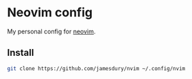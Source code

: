 # Neovim config

My personal config for [neovim](https://neovim.io/).

## Install

```sh
git clone https://github.com/jamesdury/nvim ~/.config/nvim
```
